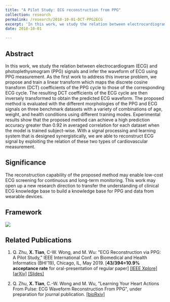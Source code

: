 ```yaml
---
title: "A Pilot Study: ECG reconstruction from PPG"
collection: research
permalink: /research/2018-10-01-DCT-PPG2ECG
excerpt: 'In this work, we study the relation between electrocardiogram (ECG) and photoplethysmogram (PPG) signals and infer the waveform of ECG using PPG measurement. The reconstruction capability of the proposed method may enable low-cost ECG screening for continuous and long-term monitoring. This work may open up a new research direction to transfer the understanding of clinical ECG knowledge base to build a knowledge base for PPG and data from wearable devices.'
date: 2018-10-01

---
```


## Abstract
In this work, we study the relation between electrocardiogram (ECG) and photoplethysmogram (PPG) signals and infer the waveform of ECG using PPG measurement. As the first work to address this inverse problem, we propose and train a linear transform which maps the discrete cosine transform (DCT) coefficients of the PPG cycle to those of the corresponding ECG cycle. The resulting DCT coefficients of the ECG cycle are then inversely transformed to obtain the predicted ECG waveform. The proposed method is evaluated with the different morphologies of the PPG and ECG signals on three benchmark datasets with a variety of combinations of age, weight, and health conditions using different training modes. Experimental results show that the proposed method can achieve a high prediction accuracy greater than 0.92 in averaged correlation for each dataset when the model is trained subject-wise. With a signal processing and learning system that is designed synergistically, we are able to reconstruct ECG signal by exploiting the relation of these two types of cardiovascular measurement.

## Significance
The reconstruction capability of the proposed method may enable low-cost ECG screening for continuous and long-term monitoring. This work may open up a new research direction to transfer the understanding of clinical ECG knowledge base to build a knowledge base for PPG and data from wearable devices.

## Framework

![](https://xtian17.github.io/images/DCT_PPG2ECG/ppg2ecg_sysdiag.jpg)


## Related Publications

1. Q. Zhu, **X. Tian**, C-W. Wong, and M. Wu: "ECG Reconstruction via PPG: A Pilot Study," IEEE International Conf. on Biomedical and Health Informatics (BHI'19), Chicago, IL, May 2019. [**43/394=10.9% acceptance rate** for oral-presentation of regular paper] [[IEEE Xplore]](https://ieeexplore.ieee.org/document/8834612) [[arXiv]](https://arxiv.org/abs/1904.10481) [[Slides]](https://sigport.org/documents/ecg-reconstruction-ppg-pilot-study)

2. Q. Zhu, **X. Tian**, C.-W. Wong and M. Wu, "Learning Your Heart Actions From Pulse: ECG Waveform Reconstruction From PPG", under preparation for journal publication. [[bioRxiv]](https://www.biorxiv.org/content/10.1101/815258v1)


